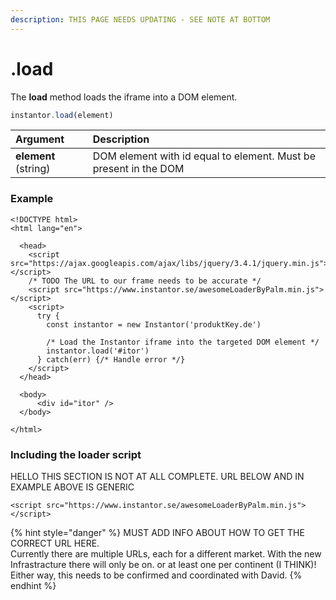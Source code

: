 ```yaml
---
description: THIS PAGE NEEDS UPDATING - SEE NOTE AT BOTTOM
---
```


# .load

The **load** method loads the iframe into a DOM element.

```javascript
instantor.load(element)
```

| Argument | Description |
| :--- | :--- |
| **element** \(string\) | DOM element with id equal to element. Must be present in the DOM |

### Example

```markup
<!DOCTYPE html>
<html lang="en">

  <head>
    <script src="https://ajax.googleapis.com/ajax/libs/jquery/3.4.1/jquery.min.js"></script>
    /* TODO The URL to our frame needs to be accurate */
    <script src="https://www.instantor.se/awesomeLoaderByPalm.min.js"></script>
    <script>
      try {
        const instantor = new Instantor('produktKey.de')
        
        /* Load the Instantor iframe into the targeted DOM element */
        instantor.load('#itor')
      } catch(err) {/* Handle error */}
    </script>
  </head>
    
  <body>
      <div id="itor" />
  </body>

</html>
```

### Including the loader script

HELLO THIS SECTION IS NOT AT ALL COMPLETE. URL BELOW AND IN EXAMPLE ABOVE IS GENERIC

```markup
<script src="https://www.instantor.se/awesomeLoaderByPalm.min.js"></script>
```

{% hint style="danger" %}
MUST ADD INFO ABOUT HOW TO GET THE CORRECT URL HERE.   
Currently there are multiple URLs, each for a different market. With the new Infrastracture there will only be on. or at least one per continent \(I THINK\)! Either way, this needs to be confirmed and coordinated with David.
{% endhint %}



